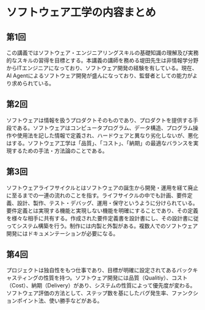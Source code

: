 # ソフトウェア工学の内容まとめ
## 第1回
この講義ではソフトウェア・エンジニアリングスキルの基礎知識の理解及び実務的なスキルの習得を目標とする。本講義の講師を務める堤田先生は非情報学分野からITエンジニアになっており、ソフトウェア開発の経験を有している。現在、AI Agentによるソフトウェア開発が盛んになっており、監督者としての能力がより求められている。
## 第2回
ソフトウェアは情報を扱うプロダクトそのものであり、プロダクトを提供する手段である。ソフトウェアはコンピュータプログラム、データ構造、プログラム操作や使用法を記した情報で定義され、ハードウェアと異なり劣化しないが、悪化はする。ソフトウェア工学は「品質」、「コスト」、「納期」の最適なバランスを実現するための手法・方法論のことである。
## 第3回
ソフトウェアライフサイクルとはソフトウェアの誕生から開発・運用を経て廃止に至るまでの一連の流れのことを指す。ライフサイクルの中でも計画、要件定義、設計、製作、テスト・デバッグ、運用・保守というように分けられている。要件定義とは実現する機能と実現しない機能を明確にすることであり、その定義を様々な相手に共有する。作成された要件定義書を設計書にし、その設計書に従ってシステム構築を行う。制作には内製と外製がある。複数人でのソフトウェア開発にはドキュメンテーションが必要になる。
## 第4回
プロジェクトは独自性をもつ仕事であり、目標が明確に設定されてあるバックキャスティングの性質を持つ。ソフトウェア開発には品質（Qualitiy）、コスト（Cost）、納期（Delivery）があり、システムの性質によって優先度が変わる。ソフトウェア評価の方法として、ステップ数を基にしたバグ発生率、ファンクションポイント法、使い勝手などがある。

